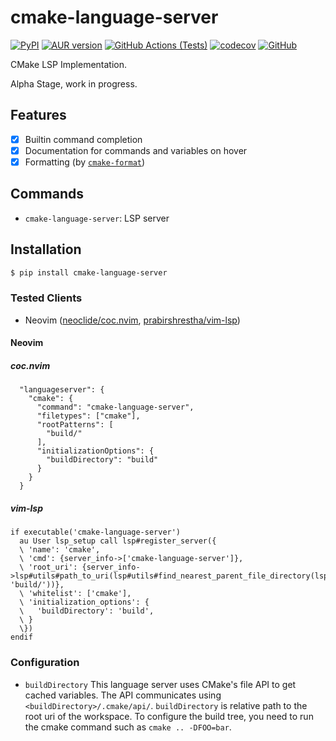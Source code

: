 # cmake-language-server
[![PyPI](https://img.shields.io/pypi/v/cmake-language-server)](https://pypi.org/project/cmake-language-server)
[![AUR version](https://img.shields.io/aur/version/cmake-language-server)](https://aur.archlinux.org/packages/cmake-language-server/)
[![GitHub Actions (Tests)](https://github.com/regen100/cmake-language-server/workflows/Tests/badge.svg)](https://github.com/regen100/cmake-language-server/actions)
[![codecov](https://codecov.io/gh/regen100/cmake-language-server/branch/master/graph/badge.svg)](https://codecov.io/gh/regen100/cmake-language-server)
[![GitHub](https://img.shields.io/github/license/regen100/cmake-language-server)](https://github.com/regen100/cmake-language-server/blob/master/LICENSE)

CMake LSP Implementation.

Alpha Stage, work in progress.

## Features
- [x] Builtin command completion
- [x] Documentation for commands and variables on hover
- [x] Formatting (by [`cmake-format`](https://github.com/cheshirekow/cmake_format))

## Commands

- `cmake-language-server`: LSP server

## Installation

```bash
$ pip install cmake-language-server
```

### Tested Clients

- Neovim ([neoclide/coc.nvim][coc.nvim], [prabirshrestha/vim-lsp][vim-lsp])

#### Neovim

##### coc.nvim

```jsonc
  "languageserver": {
    "cmake": {
      "command": "cmake-language-server",
      "filetypes": ["cmake"],
      "rootPatterns": [
        "build/"
      ],
      "initializationOptions": {
        "buildDirectory": "build"
      }
    }
  }
```

##### vim-lsp

```vim
if executable('cmake-language-server')
  au User lsp_setup call lsp#register_server({
  \ 'name': 'cmake',
  \ 'cmd': {server_info->['cmake-language-server']},
  \ 'root_uri': {server_info->lsp#utils#path_to_uri(lsp#utils#find_nearest_parent_file_directory(lsp#utils#get_buffer_path(), 'build/'))},
  \ 'whitelist': ['cmake'],
  \ 'initialization_options': {
  \   'buildDirectory': 'build',
  \ }
  \})
endif
```

### Configuration
* `buildDirectory`
  This language server uses CMake's file API to get cached variables.
  The API communicates using `<buildDirectory>/.cmake/api/`.
  `buildDirectory` is relative path to the root uri of the workspace.
  To configure the build tree, you need to run the cmake command such as `cmake .. -DFOO=bar`.


[coc.nvim]: https://github.com/neoclide/coc.nvim
[vim-lsp]: https://github.com/prabirshrestha/vim-lsp
